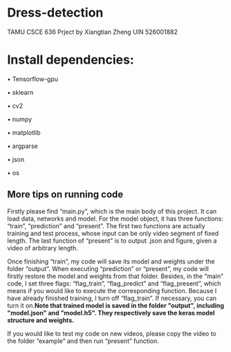 # Dress-detection
TAMU CSCE 636 Prject by Xiangtian Zheng UIN 526001882

# Install dependencies: 

•	Tensorflow-gpu

•	sklearn

•	cv2

•	numpy

•	matplotlib

•	argparse

•	json

•	os


## More tips on running code

Firstly please find “main.py”, which is the main body of this project. It can load data, networks and model. For the model object, it has three functions: “train”, “prediction” and “present”. The first two functions are actually training and test process, whose input can be only video segment of fixed length. The last function of “present” is to output .json and figure, given a video of arbitrary length.

Once finishing “train”, my code will save its model and weights under the folder “output”. When executing “prediction” or “present”, my code will firstly restore the model and weights from that folder. Besides, in the “main” code, I set three flags: “flag_train”, “flag_predict” and “flag_present”, which means if you would like to execute the corresponding function. Because I have already finished training, I turn off “flag_train”. If necessary, you can turn it on.**Note that trained model is saved in the folder "output", including "model.json" and "model.h5". They respectively save the keras model structure and weights.**

If you would like to test my code on new videos, please copy the video to the folder ”example” and then run “present” function.
